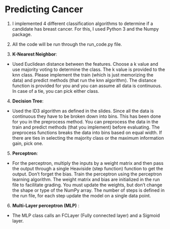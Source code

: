# Predicting Cancer

1. I implemented 4 different classification algorithms to determine if a candidate has breast cancer. For this, I used Python 3 and the Numpy package.

2. All the code will be run through the run_code.py file.

3. **K-Nearest Neighbor**:
- Used Euclidean distance between the features. Choose a k value and use majority voting to determine the class. The k value is provided to the knn class. Please implement the train (which is just memorizing the data) and predict methods (that run the knn algorithm). The distance function is provided for you and you can assume all data is continuous. In case of a tie, you can pick either class.
4. **Decision Tree**:
- Used the ID3 algorithm as defined in the slides. Since all the data is continuous they have to be broken down into bins. This has been done for you in the preprocess method. You can preprocess the data in the train and predict methods (that you implement) before evaluating. The preprocess functions breaks the data into bins based on equal width. If there are ties in selecting the majority class or the maximum information gain, pick one.
5. **Perceptron**:
- For the perceptron, multiply the inputs by a weight matrix and then pass the output through a single Heaviside (step function) function to get the output. Don’t forget the bias. Train the perceptron using the perceptron learning algorithm. The weight matrix and bias are initialized in the run file to facilitate grading. You must update the weights, but don’t change the shape or type of the NumPy array. The number of steps is defined in the run file, for each step update the model on a single data point.
6. **Multi-Layer perceptron (MLP)** :    
- The MLP class calls an FCLayer (Fully connected layer) and a Sigmoid layer.
